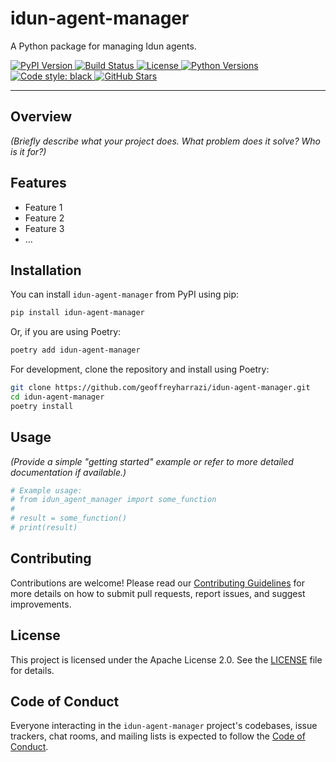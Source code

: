 # idun-agent-manager

A Python package for managing Idun agents.

<!-- Badges -->
<p align="left">
  <!-- PyPI Version -->
  <a href="https://pypi.org/project/idun-agent-manager/">
    <img src="https://img.shields.io/pypi/v/idun-agent-manager.svg" alt="PyPI Version">
  </a>
  <!-- Build Status -->
  <a href="https://github.com/geoffreyharrazi/idun-agent-manager/actions/workflows/ci.yml">
    <img src="https://github.com/geoffreyharrazi/idun-agent-manager/actions/workflows/ci.yml/badge.svg" alt="Build Status">
  </a>
  <!-- License -->
  <a href="LICENSE">
    <img src="https://img.shields.io/badge/License-Apache%202.0-blue.svg" alt="License">
  </a>
  <!-- Python Versions -->
  <a href="https://pypi.org/project/idun-agent-manager/">
    <img src="https://img.shields.io/pypi/pyversions/idun-agent-manager.svg" alt="Python Versions">
  </a>
  <!-- Code style: black -->
  <a href="https://github.com/psf/black">
    <img src="https://img.shields.io/badge/code%20style-black-000000.svg" alt="Code style: black">
  </a>
  <!-- Test Coverage (Placeholder) -->
  <!-- <a href="[LINK_TO_COVERAGE_REPORT]">
    <img src="https://img.shields.io/badge/coverage-100%25-brightgreen.svg" alt="Test Coverage">
  </a> -->
  <!-- GitHub Stars -->
  <a href="https://github.com/geoffreyharrazi/idun-agent-manager/stargazers">
    <img src="https://img.shields.io/github/stars/geoffreyharrazi/idun-agent-manager.svg?style=social&label=Star&maxAge=2592000" alt="GitHub Stars">
  </a>
</p>

---

## Overview

*(Briefly describe what your project does. What problem does it solve? Who is it for?)*

## Features

*   Feature 1
*   Feature 2
*   Feature 3
*   ...

## Installation

You can install `idun-agent-manager` from PyPI using pip:

```bash
pip install idun-agent-manager
```

Or, if you are using Poetry:

```bash
poetry add idun-agent-manager
```

For development, clone the repository and install using Poetry:

```bash
git clone https://github.com/geoffreyharrazi/idun-agent-manager.git
cd idun-agent-manager
poetry install
```

## Usage

*(Provide a simple "getting started" example or refer to more detailed documentation if available.)*

```python
# Example usage:
# from idun_agent_manager import some_function
#
# result = some_function()
# print(result)
```

## Contributing

Contributions are welcome! Please read our [Contributing Guidelines](CONTRIBUTING.md) for more details on how to submit pull requests, report issues, and suggest improvements.

## License

This project is licensed under the Apache License 2.0. See the [LICENSE](LICENSE) file for details.

## Code of Conduct

Everyone interacting in the `idun-agent-manager` project's codebases, issue trackers, chat rooms, and mailing lists is expected to follow the [Code of Conduct](CODE_OF_CONDUCT.md).